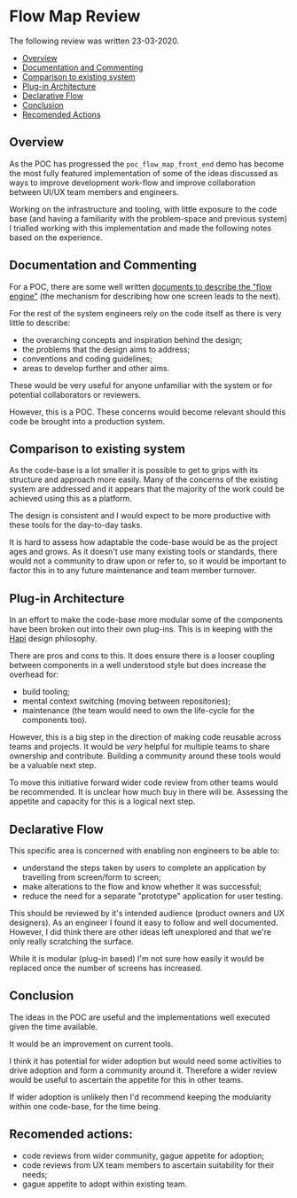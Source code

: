 # Flow Map Review

The following review was written 23-03-2020.

- [Overview](#overview)
- [Documentation and Commenting](#documentation-and-commenting)
- [Comparison to existing system](#comparison-to-existing-system)
- [Plug-in Architecture](#plug-in-architecture)
- [Declarative Flow](declarative-flow)
- [Conclusion](#conclusion)
- [Recomended Actions](recommended-actions)

## Overview

As the POC has progressed the `poc_flow_map_front_end` demo has
become the most fully featured implementation of some of the ideas
discussed as ways to improve development work-flow and improve
collaboration between UI/UX team members and engineers.

Working on the infrastructure and tooling, with little
exposure to the code base (and having a familiarity with the
problem-space and previous system) I trialled working with this
implementation and made the following notes based on the experience.


## Documentation and Commenting

For a POC, there are some well written [documents to describe the
"flow engine"](../technical/journey-flow.md) (the mechanism for
describing how one screen leads to
the next).

For the rest of the system engineers rely on the code itself as
there is very little to describe:

- the overarching concepts and inspiration behind the design;
- the problems that the design aims to address;
- conventions and coding guidelines;
- areas to develop further and other aims.

These would be very useful for anyone unfamiliar with the system or
for potential collaborators or reviewers.

However, this is a POC. These concerns would become relevant should
this code be brought into a production system.

## Comparison to existing system

As the code-base is a lot smaller it is possible to get to grips
with its structure and approach more easily. Many of the concerns
of the existing system are addressed and it appears that the
majority of the work could be achieved using this as a platform.


The design is consistent and I would expect to be more productive
with these tools for the day-to-day tasks.

It is hard to assess how adaptable the code-base would be as the
project ages and grows. As it doesn't use many existing tools or
standards, there would not a community to draw upon or refer to,
so it would be important to factor this in to any future
maintenance and team member turnover.


## Plug-in Architecture

In an effort to make the code-base more modular some of the
components have been broken out into their own plug-ins. This is in
keeping with the [Hapi](https://hapi.dev/) design philosophy.

There are pros and cons to this. It does ensure there is a looser
coupling between components in a well understood style but does
increase the overhead for:

- build tooling;
- mental context switching (moving between repositories);
- maintenance (the team would need to own the life-cycle for the
components too).

However, this is a big step in the direction of making code
reusable across teams and projects. It would be _very_ helpful for
multiple teams to share ownership and contribute. Building a
community around these tools would be a valuable next step.

To move this initiative forward wider code review from other teams
would be recommended. It is unclear how much buy in there will be.
Assessing the appetite and capacity for this is a logical next step.

## Declarative Flow

This specific area is concerned with enabling non engineers to be
able to:

- understand the steps taken by users to complete an application by
  travelling from screen/form to screen;
- make alterations to the flow and know whether it was successful;
- reduce the need for a separate "prototype" application for user
  testing.

This should be reviewed by it's intended audience (product owners
and UX designers). As an engineer I found it easy to follow and
well documented. However, I did think there are other ideas left
unexplored and that we're only really scratching the surface.

While it is modular (plug-in based) I'm not sure how easily it
would be replaced once the number of screens has increased.

## Conclusion

The ideas in the POC are useful and the implementations well
executed given the time available.

It would be an improvement on current tools.

I think it has potential for wider adoption but would need some
activities to drive adoption and form a community around it.
Therefore a wider review would be useful to ascertain the appetite
for this in other teams.

If wider adoption is unlikely then I'd recommend keeping the
modularity within one code-base, for the time being.

## Recomended actions:

- code reviews from wider community, gague appetite for adoption;
- code reviews from UX team members to ascertain suitability for
  their needs;
- gague appetite to adopt within existing team.
